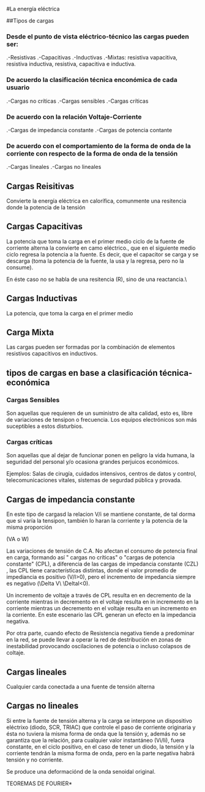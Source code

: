 #La energía eléctrica

##Tipos de cargas

### Desde el punto de vista eléctrico-técnico las cargas pueden ser:

.-Resistivas
.-Capacitivas
.-Inductivas
.-Mixtas: resistiva vapacitiva, resistiva inductiva, resistiva, capacitiva e inductiva.

### De acuerdo la clasificación técnica enconómica de cada usuario

.-Cargas no críticas
.-Cargas sensibles
.-Cargas críticas

### De acuerdo con la relación Voltaje-Corriente

.-Cargas de impedancia constante
.-Cargas de potencia contante

### De acuerdo con el comportamiento de la forma de onda de la corriente con respecto de la forma de onda de la tensión

.-Cargas lineales
.-Cargas no lineales



## Cargas Reisitivas

Convierte la energía eléctrica en calorífica, comunmente una resitencia donde la potencia de la tensión

## Cargas Capacitivas

La potencia que toma la carga en el primer medio ciclo de la fuente de corriente alterna la convierte en camo eléctrico., que en el siguiente medio ciclo regresa
la potencia a la fuente. Es decir, que el capacitor se carga y se descarga (toma la potencia de la fuente, la usa y la regresa, pero no la consume).


En éste caso no se habla de una resitencia (R), sino de una reactancia.\\

## Cargas Inductivas

La potencia, que toma la carga en el primer medio 

## Carga Mixta

Las cargas pueden ser formadas por la combinación de elementos resistivos capacitivos en inductivos. 



## tipos de cargas en base a clasificación técnica-económica

### Cargas Sensibles

Son aquellas que requieren de un suministro de alta calidad, esto es, libre de variaciones de tensipon o frecuencia. Los equipos electrónicos son más suceptibles 
a estos disturbios.

### Cargas críticas

Son aquellas que al dejar de funcionar ponen en peligro la vida humana, la seguridad del personal y/o ocasiona grandes perjuicos económicos.

Ejemplos: Salas de cirugía, cuidados intensivos, centros de datos y control, telecomunicaciones vitales, sistemas de segurdad pública y provada.

## Cargas de impedancia constante

En este tipo de cargasd la relacion V/i se mantiene constante, de tal dorma que si varía la tensipon, también lo haran la corriente y la potencia de la misma proporción

(VA o W)

Las variaciones de tensión de C.A. No afectan el consumo de potencia final en carga, formando así " cargas no críticas" o "cargas de potencia constante" (CPL), a
diferencia de las cargas de impedancia constante (CZL) , las CPL tiene características distintas, donde el valor promedio de impediancia es positivo (V/I>0), pero el
incremento de impedancia siempre es negativo (\Delta V\ \DeltaI<0).

Un incremento de voltaje a través de CPL resulta en en decremento de la corriente mientras in decremento en el voltaje resulta en in incremento en la corriente mientras
un decremento en el voltaje resulta en un incremento en la corriente. En este escenario las CPL generan un efecto en la impedancia negativa.

Por otra parte, cuando efecto de Resistencia negativa tiende a predominar en la red, se puede llevar a operar la red de destribución en zonas de inestabilidad
provocando oscilaciones de potencia o incluso colapsos de coltaje.

## Cargas lineales

Cualquier carda conectada a una fuente de tensión alterna

## Cargas no lineales

Si entre la fuente de tensión alterna y la carga se interpone un dispositivo eléctrixo (diodo, SCR, TRIAC) que controle el paso de corriente originaria y ésta no tuviera la misma forma de onda que la tensión y, además no se garantiza que la relación, 
para cualquier valor instantáneo (Vi/Ii), fuera constante, en el ciclo positivo, en el caso de tener un diodo, la tensión y la corriente tendrán la misma forma de onda,
pero en la parte negativa habrá tensión y no corriente.

Se produce una deformaciónd de la onda senoidal original.

TEOREMAS DE FOURIER*



